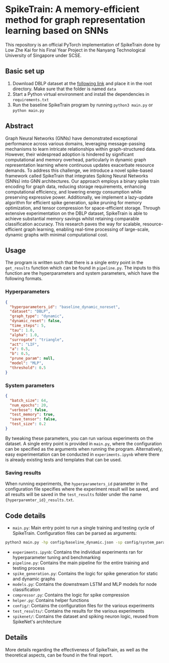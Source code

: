 # SpikeTrain: A memory-efficient method for graph representation learning based on SNNs

This repository is an official PyTorch implementation of SpikeTrain done by Low Zhe Kai for his Final Year Project in the Nanyang Technological University of Singapore under SCSE.

## Basic set up

1. Download DBLP dataset at the [following link](https://www.dropbox.com/scl/fo/5w0a14icfv4o7t0azrqda/AOLp-_Kd1s_USOzeoAttE7w?rlkey=qhx7csgahlcbuppjx4ewa3l0o&e=1&dl=0) and place it in the root directory. Make sure that the folder is named `data`
2. Start a Python virtual environment and install the dependencies in `requirements.txt`
3. Run the baseline SpikeTrain program by running `python3 main.py` or `python main.py`

## Abstract
Graph Neural Networks (GNNs) have demonstrated exceptional performance across various domains, leveraging message-passing mechanisms to learn intricate relationships within graph-structured data. However, their widespread adoption is hindered by significant computational and memory overhead, particularly in dynamic graph representation learning where continuous updates exacerbate resource demands. To address this challenge, we introduce a novel spike-based framework called SpikeTrain that integrates Spiking Neural Networks (SNNs) into GNN architectures. Our approach employs a binary spike train encoding for graph data, reducing storage requirements, enhancing computational efficiency, and lowering energy consumption while preserving expressive power. Additionally, we implement a lazy-update algorithm for efficient spike generation, spike pruning for memory optimization, and tensor compression for space-efficient storage. Through extensive experimentation on the DBLP dataset, SpikeTrain is able to achieve substantial memory savings whilst retaining comparable classification accuracy. This research paves the way for scalable, resource-efficient graph learning, enabling real-time processing of large-scale, dynamic graphs with minimal computational cost. 

## Usage

The program is written such that there is a single entry point in the `get_results` function which can be found in `pipeline.py`. The inputs to this function are the hyperparameters and system parameters, which have the following formats.

### Hyperparameters
```json
{
  "hyperparameters_id": "baseline_dynamic_noreset", 
  "dataset": "DBLP",
  "graph_type": "dynamic",
  "dynamic_reset": false,
  "time_steps": 5,
  "tau": 1.0,
  "alpha": 1.0,
  "surrogate": "triangle", 
  "act": "LIF",
  "a": 0.5,
  "b": 0.5,
  "prune_param": null,
  "model": "MLP",
  "threshold": 0.5
}
```

### System parameters
```json
{
  "batch_size": 64,
  "num_epochs": 20,
  "verbose": false,
  "test_memory": true,
  "save_tensor": false,
  "test_size": 0.2
}
```

By tweaking these parameters, you can run various experiments on the dataset. A single entry point is provided in `main.py`, where the configuration can be specified as the arguments when running the program. Alternatively, easy experimentation can be conducted in `experiments.ipynb` where there is already existing tests and templates that can be used.

### Saving results

When running experiments, the `hyperparameters_id` parameter in the configuration file specifies where the experiment result will be saved, and all results will be saved in the `test_results` folder under the name `{hyperparemter_id}_results.txt`.

## Code details
- `main.py`: Main entry point to run a single training and testing cycle of SpikeTrain. Configuration files can be parsed as arguments: 
```bash
python3 main.py -hp config/baseline_dynamic.json -sp config/system_params.json
```
- `experiments.ipynb`: Contains the individual experiments ran for hyperparameter tuning and benchmarking
- `pipeline.py`: Contains the main pipeline for the entire training and testing process
- `spike_generation.py`: Contains the logic for spike generation for static and dynamic graphs
- `models.py`: Contains the downstream LSTM and MLP models for node classification
- `compressor.py`: Contains the logic for spike compression
- `helper.py`: Contains helper functions
- `config/`: Contains the configuration files for the various experiments
- `test_results/`: Contains the results for the various experiments
- `spikenet/`: Contains the dataset and spiking neuron logic, reused from SpikeNet's architecture

## Details

More details regarding the effectiveness of SpikeTrain, as well as the theoretical aspects, can be found in the final report.